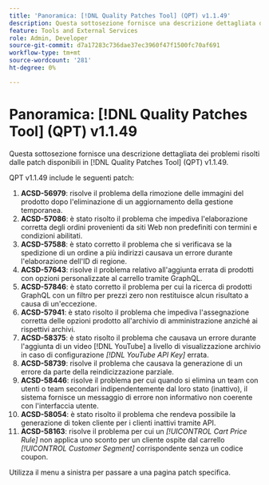 ```yaml
---
title: 'Panoramica: [!DNL Quality Patches Tool] (QPT) v1.1.49'
description: Questa sottosezione fornisce una descrizione dettagliata dei problemi risolti dalle patch disponibili in  [!DNL Quality Patches Tool] (QPT) v1.1.49.
feature: Tools and External Services
role: Admin, Developer
source-git-commit: d7a17283c736dae37ec3960f47f1500fc70af691
workflow-type: tm+mt
source-wordcount: '281'
ht-degree: 0%

---
```


# Panoramica: [!DNL Quality Patches Tool] (QPT) v1.1.49

Questa sottosezione fornisce una descrizione dettagliata dei problemi risolti dalle patch disponibili in [!DNL Quality Patches Tool] (QPT) v1.1.49.

QPT v1.1.49 include le seguenti patch:

1. **ACSD-56979**: risolve il problema della rimozione delle immagini del prodotto dopo l&#39;eliminazione di un aggiornamento della gestione temporanea.
1. **ACSD-57086**: è stato risolto il problema che impediva l&#39;elaborazione corretta degli ordini provenienti da siti Web non predefiniti con termini e condizioni abilitati.
1. **ACSD-57588**: è stato corretto il problema che si verificava se la spedizione di un ordine a più indirizzi causava un errore durante l&#39;elaborazione dell&#39;ID di regione.
1. **ACSD-57643**: risolve il problema relativo all&#39;aggiunta errata di prodotti con opzioni personalizzate al carrello tramite GraphQL.
1. **ACSD-57846**: è stato corretto il problema per cui la ricerca di prodotti GraphQL con un filtro per prezzi zero non restituisce alcun risultato a causa di un&#39;eccezione.
1. **ACSD-57941**: è stato risolto il problema che impediva l&#39;assegnazione corretta delle opzioni prodotto all&#39;archivio di amministrazione anziché ai rispettivi archivi.
1. **ACSD-58375**: è stato risolto il problema che causava un errore durante l&#39;aggiunta di un video [!DNL YouTube] a livello di visualizzazione archivio in caso di configurazione *[!DNL YouTube API Key]* errata.
1. **ACSD-58739**: risolve il problema che causava la generazione di un errore da parte della reindicizzazione parziale.
1. **ACSD-58446**: risolve il problema per cui quando si elimina un team con utenti o team secondari indipendentemente dal loro stato (inattivo), il sistema fornisce un messaggio di errore non informativo non coerente con l&#39;interfaccia utente.
1. **ACSD-58054**: è stato risolto il problema che rendeva possibile la generazione di token cliente per i clienti inattivi tramite API.
1. **ACSD-58163**: risolve il problema per cui un *[!UICONTROL Cart Price Rule]* non applica uno sconto per un cliente ospite dal carrello *[!UICONTROL Customer Segment]* corrispondente senza un codice coupon.

Utilizza il menu a sinistra per passare a una pagina patch specifica.

